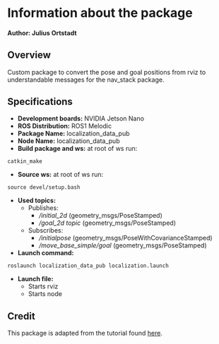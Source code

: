 # Information about the package
#### Author: Julius Ortstadt

## Overview
Custom package to convert the pose and goal positions from rviz to understandable messages for the nav_stack package.


## Specifications
- **Development boards:** NVIDIA Jetson Nano 
- **ROS Distribution:** ROS1 Melodic
- **Package Name:** localization_data_pub
- **Node Name:** localization_data_pub
- **Build package and ws:** at root of ws run:
```
catkin_make
```
- **Source ws:** at root of ws run:
``` 
source devel/setup.bash
``` 
- **Used topics:** 
  - Publishes: 
    - */initial_2d* (geometry_msgs/PoseStamped)
    - */goal_2d topic* (geometry_msgs/PoseStamped)
  - Subscribes:
    - */initialpose* (geometry_msgs/PoseWithCovarianceStamped)
    - */move_base_simple/goal* (geometry_msgs/PoseStamped)
- **Launch command:** 
```
roslaunch localization_data_pub localization.launch
```

- **Launch file:**
  - Starts rviz
  - Starts node



## Credit
This package is adapted from the tutorial found [here](https://automaticaddison.com/how-to-create-an-initial-pose-and-goal-publisher-in-ros/).

